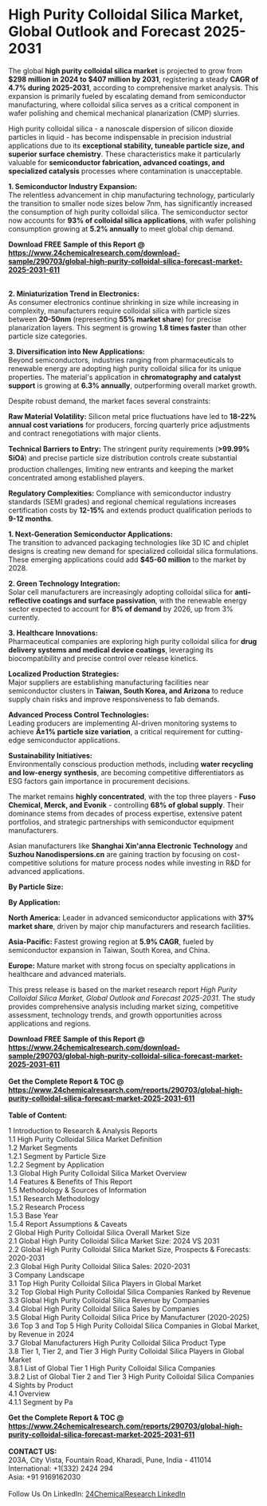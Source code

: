<h1>High Purity Colloidal Silica Market, Global Outlook and Forecast 2025-2031</h1><p>The global <strong>high purity colloidal silica market</strong> is projected to grow from <strong>$298 million in 2024 to $407 million by 2031</strong>, registering a steady <strong>CAGR of 4.7% during 2025-2031</strong>, according to comprehensive market analysis. This expansion is primarily fueled by escalating demand from semiconductor manufacturing, where colloidal silica serves as a critical component in wafer polishing and chemical mechanical planarization (CMP) slurries.</p><p>High purity colloidal silica - a nanoscale dispersion of silicon dioxide particles in liquid - has become indispensable in precision industrial applications due to its <strong>exceptional stability, tuneable particle size, and superior surface chemistry</strong>. These characteristics make it particularly valuable for <strong>semiconductor fabrication, advanced coatings, and specialized catalysis</strong> processes where contamination is unacceptable.</p><p><strong>1. Semiconductor Industry Expansion:</strong><br>
The relentless advancement in chip manufacturing technology, particularly the transition to smaller node sizes below 7nm, has significantly increased the consumption of high purity colloidal silica. The semiconductor sector now accounts for <strong>93% of colloidal silica applications</strong>, with wafer polishing consumption growing at <strong>5.2% annually</strong> to meet global chip demand.</p><div><b>Download FREE Sample of this Report @ 
            <a href="https://www.24chemicalresearch.com/download-sample/290703/global-high-purity-colloidal-silica-forecast-market-2025-2031-611">
            https://www.24chemicalresearch.com/download-sample/290703/global-high-purity-colloidal-silica-forecast-market-2025-2031-611</a></b></div><br><p><strong>2. Miniaturization Trend in Electronics:</strong><br>
As consumer electronics continue shrinking in size while increasing in complexity, manufacturers require colloidal silica with particle sizes between <strong>20-50nm</strong> (representing <strong>55% market share</strong>) for precise planarization layers. This segment is growing <strong>1.8 times faster</strong> than other particle size categories.</p><p><strong>3. Diversification into New Applications:</strong><br>
Beyond semiconductors, industries ranging from pharmaceuticals to renewable energy are adopting high purity colloidal silica for its unique properties. The material's application in <strong>chromatography and catalyst support</strong> is growing at <strong>6.3% annually</strong>, outperforming overall market growth.</p><p>Despite robust demand, the market faces several constraints:</p><p><strong>Raw Material Volatility:</strong> Silicon metal price fluctuations have led to <strong>18-22% annual cost variations</strong> for producers, forcing quarterly price adjustments and contract renegotiations with major clients.</p><p><strong>Technical Barriers to Entry:</strong> The stringent purity requirements (<strong>&gt;99.99% SiOâ</strong>) and precise particle size distribution controls create substantial production challenges, limiting new entrants and keeping the market concentrated among established players.</p><p><strong>Regulatory Complexities:</strong> Compliance with semiconductor industry standards (SEMI grades) and regional chemical regulations increases certification costs by <strong>12-15%</strong> and extends product qualification periods to <strong>9-12 months</strong>.</p><p><strong>1. Next-Generation Semiconductor Applications:</strong><br>
The transition to advanced packaging technologies like 3D IC and chiplet designs is creating new demand for specialized colloidal silica formulations. These emerging applications could add <strong>$45-60 million</strong> to the market by 2028.</p><p><strong>2. Green Technology Integration:</strong><br>
Solar cell manufacturers are increasingly adopting colloidal silica for <strong>anti-reflective coatings and surface passivation</strong>, with the renewable energy sector expected to account for <strong>8% of demand</strong> by 2026, up from 3% currently.</p><p><strong>3. Healthcare Innovations:</strong><br>
Pharmaceutical companies are exploring high purity colloidal silica for <strong>drug delivery systems and medical device coatings</strong>, leveraging its biocompatibility and precise control over release kinetics.</p><p><strong>Localized Production Strategies:</strong><br>
	Major suppliers are establishing manufacturing facilities near semiconductor clusters in <strong>Taiwan, South Korea, and Arizona</strong> to reduce supply chain risks and improve responsiveness to fab demands.</p><p><strong>Advanced Process Control Technologies:</strong><br>
	Leading producers are implementing AI-driven monitoring systems to achieve <strong>Â±1% particle size variation</strong>, a critical requirement for cutting-edge semiconductor applications.</p><p><strong>Sustainability Initiatives:</strong><br>
	Environmentally conscious production methods, including <strong>water recycling and low-energy synthesis</strong>, are becoming competitive differentiators as ESG factors gain importance in procurement decisions.</p><p>The market remains <strong>highly concentrated</strong>, with the top three players - <strong>Fuso Chemical, Merck, and Evonik</strong> - controlling <strong>68% of global supply</strong>. Their dominance stems from decades of process expertise, extensive patent portfolios, and strategic partnerships with semiconductor equipment manufacturers.</p><p>Asian manufacturers like <strong>Shanghai Xin'anna Electronic Technology</strong> and <strong>Suzhou Nanodispersions.cn</strong> are gaining traction by focusing on cost-competitive solutions for mature process nodes while investing in R&amp;D for advanced applications.</p><p><strong>By Particle Size:</strong></p><p><strong>By Application:</strong></p><p><strong>North America:</strong> Leader in advanced semiconductor applications with <strong>37% market share</strong>, driven by major chip manufacturers and research facilities.</p><p><strong>Asia-Pacific:</strong> Fastest growing region at <strong>5.9% CAGR</strong>, fueled by semiconductor expansion in Taiwan, South Korea, and China.</p><p><strong>Europe:</strong> Mature market with strong focus on specialty applications in healthcare and advanced materials.</p><p>This press release is based on the market research report <em>High Purity Colloidal Silica Market, Global Outlook and Forecast 2025-2031</em>. The study provides comprehensive analysis including market sizing, competitive assessment, technology trends, and growth opportunities across applications and regions.</p><div><b>Download FREE Sample of this Report @ 
            <a href="https://www.24chemicalresearch.com/download-sample/290703/global-high-purity-colloidal-silica-forecast-market-2025-2031-611">
            https://www.24chemicalresearch.com/download-sample/290703/global-high-purity-colloidal-silica-forecast-market-2025-2031-611</a></b></div><br><div><b>Get the Complete Report & TOC @ 
            <a href="https://www.24chemicalresearch.com/reports/290703/global-high-purity-colloidal-silica-forecast-market-2025-2031-611">
            https://www.24chemicalresearch.com/reports/290703/global-high-purity-colloidal-silica-forecast-market-2025-2031-611</a></b></div><br>
            <b>Table of Content:</b><p>1 Introduction to Research & Analysis Reports<br />
 1.1 High Purity Colloidal Silica Market Definition<br />
 1.2 Market Segments<br />
 1.2.1 Segment by Particle Size<br />
 1.2.2 Segment by Application<br />
 1.3 Global High Purity Colloidal Silica Market Overview<br />
 1.4 Features & Benefits of This Report<br />
 1.5 Methodology & Sources of Information<br />
 1.5.1 Research Methodology<br />
 1.5.2 Research Process<br />
 1.5.3 Base Year<br />
 1.5.4 Report Assumptions & Caveats<br />
2 Global High Purity Colloidal Silica Overall Market Size<br />
 2.1 Global High Purity Colloidal Silica Market Size: 2024 VS 2031<br />
 2.2 Global High Purity Colloidal Silica Market Size, Prospects & Forecasts: 2020-2031<br />
 2.3 Global High Purity Colloidal Silica Sales: 2020-2031<br />
3 Company Landscape<br />
 3.1 Top High Purity Colloidal Silica Players in Global Market<br />
 3.2 Top Global High Purity Colloidal Silica Companies Ranked by Revenue<br />
 3.3 Global High Purity Colloidal Silica Revenue by Companies<br />
 3.4 Global High Purity Colloidal Silica Sales by Companies<br />
 3.5 Global High Purity Colloidal Silica Price by Manufacturer (2020-2025)<br />
 3.6 Top 3 and Top 5 High Purity Colloidal Silica Companies in Global Market, by Revenue in 2024<br />
 3.7 Global Manufacturers High Purity Colloidal Silica Product Type<br />
 3.8 Tier 1, Tier 2, and Tier 3 High Purity Colloidal Silica Players in Global Market<br />
 3.8.1 List of Global Tier 1 High Purity Colloidal Silica Companies<br />
 3.8.2 List of Global Tier 2 and Tier 3 High Purity Colloidal Silica Companies<br />
4 Sights by Product<br />
 4.1 Overview<br />
 4.1.1 Segment by Pa</p><div><b>Get the Complete Report & TOC @ 
            <a href="https://www.24chemicalresearch.com/reports/290703/global-high-purity-colloidal-silica-forecast-market-2025-2031-611">
            https://www.24chemicalresearch.com/reports/290703/global-high-purity-colloidal-silica-forecast-market-2025-2031-611</a></b></div><br><b>CONTACT US:</b><br>
            203A, City Vista, Fountain Road, Kharadi, Pune, India - 411014<br>
            International: +1(332) 2424 294<br>
            Asia: +91 9169162030 <br><br>
            Follow Us On LinkedIn: <a href="https://www.linkedin.com/company/24chemicalresearch/">24ChemicalResearch LinkedIn</a>